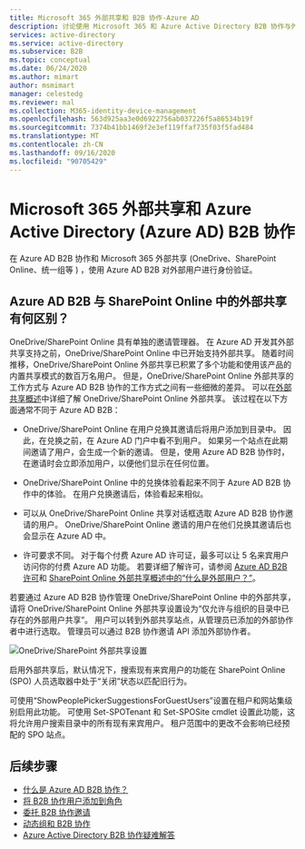 ```yaml
---
title: Microsoft 365 外部共享和 B2B 协作-Azure AD
description: 讨论使用 Microsoft 365 和 Azure Active Directory B2B 协作与外部合作伙伴共享资源。
services: active-directory
ms.service: active-directory
ms.subservice: B2B
ms.topic: conceptual
ms.date: 06/24/2020
ms.author: mimart
author: msmimart
manager: celestedg
ms.reviewer: mal
ms.collection: M365-identity-device-management
ms.openlocfilehash: 563d925aa3e0d6922756ab037226f5a86534b19f
ms.sourcegitcommit: 7374b41bb1469f2e3ef119ffaf735f03f5fad484
ms.translationtype: MT
ms.contentlocale: zh-CN
ms.lasthandoff: 09/16/2020
ms.locfileid: "90705429"
---
```

# <a name="microsoft-365-external-sharing-and-azure-active-directory-azure-ad-b2b-collaboration"></a>Microsoft 365 外部共享和 Azure Active Directory (Azure AD) B2B 协作

在 Azure AD B2B 协作和 Microsoft 365 外部共享 (OneDrive、SharePoint Online、统一组等 ) ，使用 Azure AD B2B 对外部用户进行身份验证。

## <a name="how-does-azure-ad-b2b-differ-from-external-sharing-in-sharepoint-online"></a>Azure AD B2B 与 SharePoint Online 中的外部共享有何区别？

OneDrive/SharePoint Online 具有单独的邀请管理器。 在 Azure AD 开发其外部共享支持之前，OneDrive/SharePoint Online 中已开始支持外部共享。 随着时间推移，OneDrive/SharePoint Online 外部共享已积累了多个功能和使用该产品的内置共享模式的数百万名用户。 但是，OneDrive/SharePoint Online 外部共享的工作方式与 Azure AD B2B 协作的工作方式之间有一些细微的差异。 可以在[外部共享概述](https://docs.microsoft.com/sharepoint/external-sharing-overview)中详细了解 OneDrive/SharePoint Online 外部共享。 该过程在以下方面通常不同于 Azure AD B2B：

- OneDrive/SharePoint Online 在用户兑换其邀请后将用户添加到目录中。 因此，在兑换之前，在 Azure AD 门户中看不到用户。 如果另一个站点在此期间邀请了用户，会生成一个新的邀请。 但是，使用 Azure AD B2B 协作时，在邀请时会立即添加用户，以便他们显示在任何位置。

- OneDrive/SharePoint Online 中的兑换体验看起来不同于 Azure AD B2B 协作中的体验。 在用户兑换邀请后，体验看起来相似。

- 可以从 OneDrive/SharePoint Online 共享对话框选取 Azure AD B2B 协作邀请的用户。 OneDrive/SharePoint Online 邀请的用户在他们兑换其邀请后也会显示在 Azure AD 中。

- 许可要求不同。 对于每个付费 Azure AD 许可证，最多可以让 5 名来宾用户访问你的付费 Azure AD 功能。 若要详细了解许可，请参阅 [Azure AD B2B 许可](https://docs.microsoft.com/azure/active-directory/b2b/licensing-guidance)和 [SharePoint Online 外部共享概述中的“什么是外部用户？”](https://docs.microsoft.com/sharepoint/external-sharing-overview#what-happens-when-users-share)。

若要通过 Azure AD B2B 协作管理 OneDrive/SharePoint Online 中的外部共享，请将 OneDrive/SharePoint Online 外部共享设置设为“仅允许与组织的目录中已存在的外部用户共享”。 用户可以转到外部共享站点，从管理员已添加的外部协作者中进行选取。 管理员可以通过 B2B 协作邀请 API 添加外部协作者。


![OneDrive/SharePoint 外部共享设置](media/o365-external-user/odsp-sharing-setting.png)

启用外部共享后，默认情况下，搜索现有来宾用户的功能在 SharePoint Online (SPO) 人员选取器中处于“关闭”状态以匹配旧行为。

可使用“ShowPeoplePickerSuggestionsForGuestUsers”设置在租户和网站集级别启用此功能。 可使用 Set-SPOTenant 和 Set-SPOSite cmdlet 设置此功能，这将允许用户搜索目录中的所有现有来宾用户。 租户范围中的更改不会影响已经预配的 SPO 站点。

## <a name="next-steps"></a>后续步骤

* [什么是 Azure AD B2B 协作？](what-is-b2b.md)
* [将 B2B 协作用户添加到角色](add-guest-to-role.md)
* [委托 B2B 协作邀请](delegate-invitations.md)
* [动态组和 B2B 协作](use-dynamic-groups.md)
* [Azure Active Directory B2B 协作疑难解答](troubleshoot.md)
